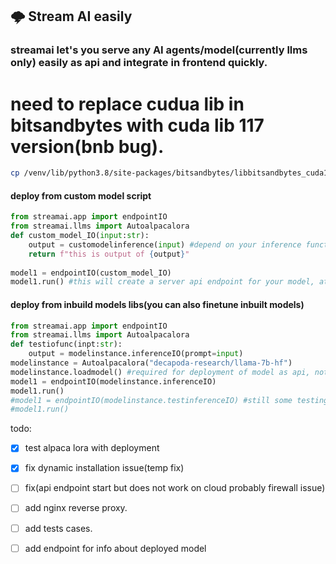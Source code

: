 ## 🌩️ Stream AI easily
### streamai let's you serve any AI agents/model(currently llms only) easily as api and integrate in frontend quickly.
# need to replace cudua lib in bitsandbytes with cuda lib 117 version(bnb bug).
```bash
cp /venv/lib/python3.8/site-packages/bitsandbytes/libbitsandbytes_cuda117.so /venv/lib/python3.8/site-packages/bitsandbytes/libbitsandbytes_cpu.so
```

#### deploy from custom model script
```py
from streamai.app import endpointIO
from streamai.llms import Autoalpacalora
def custom_model_IO(input:str):
    output = customodelinference(input) #depend on your inference function, just need to return string output from it.
    return f"this is output of {output}"
    
model1 = endpointIO(custom_model_IO)
model1.run() #this will create a server api endpoint for your model, at http://0.0.0.0:8000 see terminal logs for more info about endpoints
```
#### deploy from inbuild models libs(you can also finetune inbuilt models)
```py
from streamai.app import endpointIO
from streamai.llms import Autoalpacalora
def testiofunc(inpt:str):
    output = modelinstance.inferenceIO(prompt=input)
modelinstance = Autoalpacalora("decapoda-research/llama-7b-hf")
modelinstance.loadmodel() #required for deployment of model as api, not required during finetuning.
model1 = endpointIO(modelinstance.inferenceIO)
model1.run()
#model1 = endpointIO(modelinstance.testinferenceIO) #still some testing to do in actual alpaca inferneceIO.
#model1.run()
```
todo:
- [x] test alpaca lora with deployment
- [x] fix dynamic installation issue(temp fix)
- [ ] fix(api endpoint start but does not work on cloud probably firewall issue) 
- [ ] add nginx reverse proxy.
- [ ] add tests cases.
- [ ] add endpoint for info about deployed model


